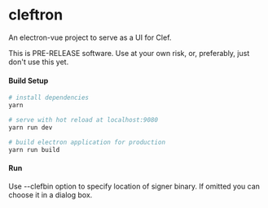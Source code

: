 # cleftron

An electron-vue project to serve as a UI for Clef.

This is PRE-RELEASE software. Use at your own risk, or, preferably, just don't use this yet.

#### Build Setup

```bash
# install dependencies
yarn

# serve with hot reload at localhost:9080
yarn run dev

# build electron application for production
yarn run build
```

#### Run

Use --clefbin option to specify location of signer binary. If omitted you can choose it in a dialog box.
